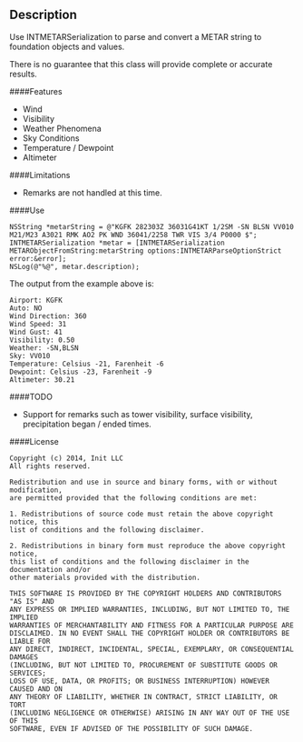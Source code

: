 ## Description

Use INTMETARSerialization to parse and convert a METAR string to foundation objects and values.

There is no guarantee that this class will provide complete or accurate results.

####Features
* Wind
* Visibility
* Weather Phenomena
* Sky Conditions
* Temperature / Dewpoint
* Altimeter

####Limitations
* Remarks are not handled at this time.

####Use

```
NSString *metarString = @"KGFK 282303Z 36031G41KT 1/2SM -SN BLSN VV010 M21/M23 A3021 RMK AO2 PK WND 36041/2258 TWR VIS 3/4 P0000 $";
INTMETARSerialization *metar = [INTMETARSerialization METARObjectFromString:metarString options:INTMETARParseOptionStrict error:&error];
NSLog(@"%@", metar.description);
```

The output from the example above is:

```
Airport: KGFK
Auto: NO
Wind Direction: 360
Wind Speed: 31
Wind Gust: 41
Visibility: 0.50
Weather: -SN,BLSN
Sky: VV010
Temperature: Celsius -21, Farenheit -6
Dewpoint: Celsius -23, Farenheit -9
Altimeter: 30.21

```

####TODO
* Support for remarks such as tower visibility, surface visibility, precipitation began / ended times.

####License
```
Copyright (c) 2014, Init LLC
All rights reserved.

Redistribution and use in source and binary forms, with or without modification,
are permitted provided that the following conditions are met:

1. Redistributions of source code must retain the above copyright notice, this
list of conditions and the following disclaimer.

2. Redistributions in binary form must reproduce the above copyright notice,
this list of conditions and the following disclaimer in the documentation and/or
other materials provided with the distribution.

THIS SOFTWARE IS PROVIDED BY THE COPYRIGHT HOLDERS AND CONTRIBUTORS "AS IS" AND
ANY EXPRESS OR IMPLIED WARRANTIES, INCLUDING, BUT NOT LIMITED TO, THE IMPLIED
WARRANTIES OF MERCHANTABILITY AND FITNESS FOR A PARTICULAR PURPOSE ARE
DISCLAIMED. IN NO EVENT SHALL THE COPYRIGHT HOLDER OR CONTRIBUTORS BE LIABLE FOR
ANY DIRECT, INDIRECT, INCIDENTAL, SPECIAL, EXEMPLARY, OR CONSEQUENTIAL DAMAGES
(INCLUDING, BUT NOT LIMITED TO, PROCUREMENT OF SUBSTITUTE GOODS OR SERVICES;
LOSS OF USE, DATA, OR PROFITS; OR BUSINESS INTERRUPTION) HOWEVER CAUSED AND ON
ANY THEORY OF LIABILITY, WHETHER IN CONTRACT, STRICT LIABILITY, OR TORT
(INCLUDING NEGLIGENCE OR OTHERWISE) ARISING IN ANY WAY OUT OF THE USE OF THIS
SOFTWARE, EVEN IF ADVISED OF THE POSSIBILITY OF SUCH DAMAGE.
```